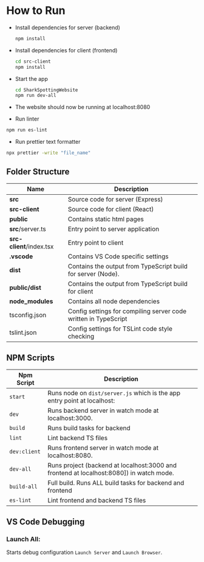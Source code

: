 # **How to Run**

- Install dependencies for server (backend)

  ```bash
  npm install
  ```

- Install dependencies for client (frontend)

  ```bash
  cd src-client
  npm install
  ```

- Start the app

  ```bash
  cd SharkSpottingWebsite
  npm run dev-all
  ```

- The website should now be running at localhost:8080

- Run linter

```bash
npm run es-lint
```

- Run prettier text formatter

```bash
npx prettier -write "file_name"
```

## **Folder Structure**

| Name                     | Description                                                     |
| ------------------------ | --------------------------------------------------------------- |
| **src**                  | Source code for server (Express)                                |
| **src-client**           | Source code for client (React)                                  |
| **public**               | Contains static html pages                                      |
| **src**/server.ts        | Entry point to server application                               |
| **src-client**/index.tsx | Entry point to client                                           |
| **.vscode**              | Contains VS Code specific settings                              |
| **dist**                 | Contains the output from TypeScript build for server (Node).    |
| **public/dist**          | Contains the output from TypeScript build for client            |
| **node_modules**         | Contains all node dependencies                                  |
| tsconfig.json            | Config settings for compiling server code written in TypeScript |
| tslint.json              | Config settings for TSLint code style checking                  |

## **NPM Scripts**

| Npm Script   | Description                                                                             |
| ------------ | --------------------------------------------------------------------------------------- |
| `start`      | Runs node on `dist/server.js` which is the app entry point at localhost:                |
| `dev`        | Runs backend server in watch mode at localhost:3000.                                    |
| `build`      | Runs build tasks for backend                                                            |
| `lint`       | Lint backend TS files                                                                   |
| `dev:client` | Runs frontend server in watch mode at localhost:8080.                                   |
| `dev-all`    | Runs project (backend at localhost:3000 and frontend at localhost:8080]) in watch mode. |
| `build-all`  | Full build. Runs ALL build tasks for backend and frontend                               |
| `es-lint`    | Lint frontend and backend TS files                                                      |

## **VS Code Debugging**

### Launch All:

Starts debug configuration `Launch Server` and `Launch Browser`.
